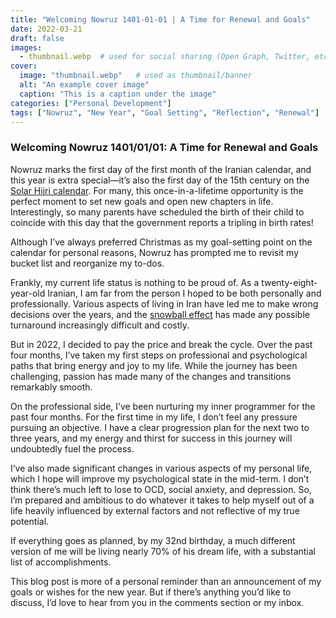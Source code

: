 ```yaml
---
title: "Welcoming Nowruz 1401-01-01 | A Time for Renewal and Goals"
date: 2022-03-21
draft: false
images:
  - thumbnail.webp  # used for social sharing (Open Graph, Twitter, etc.)
cover:
  image: "thumbnail.webp"   # used as thumbnail/banner
  alt: "An example cover image"
  caption: "This is a caption under the image"
categories: ["Personal Development"]
tags: ["Nowruz", "New Year", "Goal Setting", "Reflection", "Renewal"]
---
```

### Welcoming Nowruz 1401/01/01: A Time for Renewal and Goals

Nowruz marks the first day of the first month of the Iranian calendar, and this year is extra special—it’s also the first day of the 15th century on the [Solar Hijri calendar](https://www.google.com/search?client=safari&rls=en&sxsrf=APq-WBuKQAw9ZCPm_de--pjE8CNZkx0yuQ:1648742917875&q=Solar+Hijri+calendar&stick=H4sIAAAAAAAAAONgVuLSz9U3yC4zL8grWsQqEpyfk1ik4JGZVZSpkJyYk5qXklgEAHXFr90lAAAA&sa=X&ved=2ahUKEwiIlcj_3fD2AhWRiv0HHSxmCYgQmxMoAXoECCcQAw). For many, this once-in-a-lifetime opportunity is the perfect moment to set new goals and open new chapters in life. Interestingly, so many parents have scheduled the birth of their child to coincide with this day that the government reports a tripling in birth rates!

Although I’ve always preferred Christmas as my goal-setting point on the calendar for personal reasons, Nowruz has prompted me to revisit my bucket list and reorganize my to-dos.

Frankly, my current life status is nothing to be proud of. As a twenty-eight-year-old Iranian, I am far from the person I hoped to be both personally and professionally. Various aspects of living in Iran have led me to make wrong decisions over the years, and the [snowball effect](https://en.wikipedia.org/wiki/Snowball_effect) has made any possible turnaround increasingly difficult and costly.

But in 2022, I decided to pay the price and break the cycle. Over the past four months, I’ve taken my first steps on professional and psychological paths that bring energy and joy to my life. While the journey has been challenging, passion has made many of the changes and transitions remarkably smooth.

On the professional side, I’ve been nurturing my inner programmer for the past four months. For the first time in my life, I don’t feel any pressure pursuing an objective. I have a clear progression plan for the next two to three years, and my energy and thirst for success in this journey will undoubtedly fuel the process.

I’ve also made significant changes in various aspects of my personal life, which I hope will improve my psychological state in the mid-term. I don’t think there’s much left to lose to OCD, social anxiety, and depression. So, I’m prepared and ambitious to do whatever it takes to help myself out of a life heavily influenced by external factors and not reflective of my true potential.

If everything goes as planned, by my 32nd birthday, a much different version of me will be living nearly 70% of his dream life, with a substantial list of accomplishments.

This blog post is more of a personal reminder than an announcement of my goals or wishes for the new year. But if there’s anything you’d like to discuss, I’d love to hear from you in the comments section or my inbox.